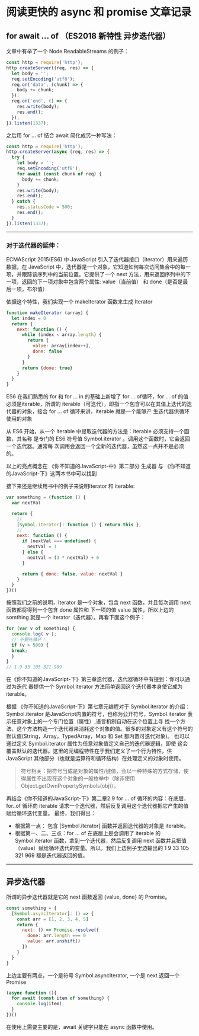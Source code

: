 # 阅读更快的 async 和 promise 文章记录

## for await ... of （ES2018 新特性 异步迭代器）

文章中有举了一个 Node ReadableStreams 的例子：
~~~js
const http = require('http');
http.createServer((req, res) => {
  let body = '';
  req.setEncoding('utf8');
  req.on('data', (chunk) => {
    body += chunk;
  });
  req.on('end', () => {
    res.write(body);
    res.end();
  });
}).listen(1337);
~~~
之后用 for ... of 结合 await 简化成另一种写法：
~~~js
const http = require('http');
http.createServer(async (req, res) => {
  try {
    let body = '';
    req.setEncoding('utf8');
    for await (const chunk of req) {
      body += chunk;
    }
    res.write(body);
    res.end();
  } catch {
    res.statusCode = 500;
    res.end();
  }
}).listen(1337);
~~~
---
### 对于迭代器的延伸：
ECMAScript 2015(ES6) 中 JavaScript 引入了迭代器接口（iterator）用来遍历数据，在 JavaScript 中，迭代器是一个对象，它知道如何每次访问集合中的每一项，并跟踪该序列中的当前位置。它提供了一个 next 方法，用来返回序列中的下一项，返回的下一项对象中包含两个属性: value（当前值） 和 done（是否是最后一项，布尔值）

依据这个特性，我们实现一个 makeIterator 函数来生成 Iterator

~~~js
function makeIterator (array) {
  let index = 0
  return {
    next: function () {
      while (index < array.length) {
        return {
          value: array[index++],
          done: false
        }
      }
      return {done: true}
    }
  }
}
~~~

ES6 在我们熟悉的 for 和 for ... in 的基础上新增了 for ... of循环，for ... of 的值必须是iterable，所谓的 iterable（可迭代），即指一个包含可以在其值上迭代的迭代器的对象，接合 for ... of 循环来讲，iterable 就是一个能够产
生迭代器供循环使用的对象

从 ES6 开始，从一个 iterable 中提取迭代器的方法是：iterable 必须支持一个函数，其名称
是专门的 ES6 符号值 Symbol.iterator 。调用这个函数时，它会返回一个迭代器。通常每
次调用会返回一个全新的迭代器，虽然这一点并不是必须的。

以上的亮点概念在 《你不知道的JavaScript-中》第二部分 生成器 与 《你不知道的JavaScript-下》这两本书中可以找到

接下来还是继续用书中的例子来说明Iterator 和 iterable:
~~~js
var something = (function () {
  var nextVal

  return {
    //
    [Symbol.iterator]: function () { return this },
    //
    next: function () {
      if (nextVal === undefined) {
        nextVal = 1
      } else {
        nextVal = (3 * nextVal) + 6
      }

      return { done: false, value: nextVal }
    }
  }
})()
~~~
按照我们之前的说明，Iterator 是一个对象，包含 next 函数，并且每次调用 next 函数都将得到一个包含 done 属性和 下一项的值 value 属性，所以上边的 somthing 就是一个 Iterator（迭代器）。再看下面这个例子：
~~~js
for (var v of something) {
  console.log( v );
  // 不要死循环！
  if (v > 500) {
  break;
  }
}
// 1 9 33 105 321 969
~~~
在《你不知道的JavaScript-下》第三章迭代器，迭代器循环中有提到：你可以通过为迭代
器提供一个 Symbol.iterator 方法简单返回这个迭代器本身使它成为 iterable。

根据 《你不知道的JavaScript-下》第七章元编程对于 Symbol.iterator 的介绍： Symbol.iterator 是JavaScript内置的符号，也称为公开符号，Symbol.iterator 表示任意对象上的一个专门位置（属性）,语言机制自动在这个位置上寻
找一个方法，这个方法构造一个迭代器来消耗这个对象的值。很多的对象定义有这个符号的默认值(String，Array，TypedArray，Map 和 Set 都内置可迭代对象)。
也可以通过定义 Symbol.iterator 属性为任意对象值定义自己的迭代器逻辑，即使
这会覆盖默认的迭代器。这里的元编程特性在于我们定义了一个行为特性，供 JavaScript
其他部分（也就是运算符和循环结构）在处理定义的对象时使用。
> 符号相关：把符号当成是对象的属性/键值，会以一种特殊的方式存储，使得属性不出现在这个对象的一般枚举中（除非使用 Object.getOwnPropertySymbols(obj)）。

再结合《你不知道的JavaScript-下》第二章2.9 for ... of 循环的内容：在底层，for..of 循环向 iterable 请求一个迭代器，然后反复调用这个迭代器把它产生的值赋给循环迭代变量。
最终，我们得出：
* 根据第一点： 包含 [Symbol.iterator] 函数并返回迭代器的对象是 iterable。
* 根据第一、二、三点：for ... of 在底层上是会调用了 iterable 的 Symbol.iterator 函数，拿到一个迭代器，然后反复调用 next 函数并且把值（value）赋给循环迭代的变量。所以，我们上边例子里边输出的 1 9 33 105 321 969 都是迭代器返回的值。

---
## 异步迭代器

所谓的异步迭代器就是它的 next 函数返回 {value, done} 的 Promise。

~~~js
const something = {
  [Symbol.asyncIterator]: () => {
    const arr = [1, 2, 3, 4, 5]
    return {
      next: () => Promise.resolve({
        done: arr.length === 0 
        value: arr.unshift()
      })
    }
  }
}
~~~
上边主要有两点，一个是符号 Symbol.asyncIterator, 一个是 next 返回一个 Promise

~~~js
(async function (){
  for await (const item of something) {
    console.log(item)
  }
})()
~~~

在使用上需要主要的是，await 关键字只能在 async 函数中使用。


